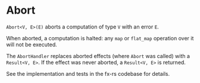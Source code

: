 # Abort

`Abort<V, E>(E)` aborts a computation of type `V` with an error `E`.

When aborted, a computation is halted: any `map` or `flat_map` operation over it will not be executed.

The `AbortHandler` replaces aborted effects (where `Abort` was called) with a `Result<V, E>`. If the effect was never aborted, a `Result<V, E>` is returned.

See the implementation and tests in the fx-rs codebase for details.
